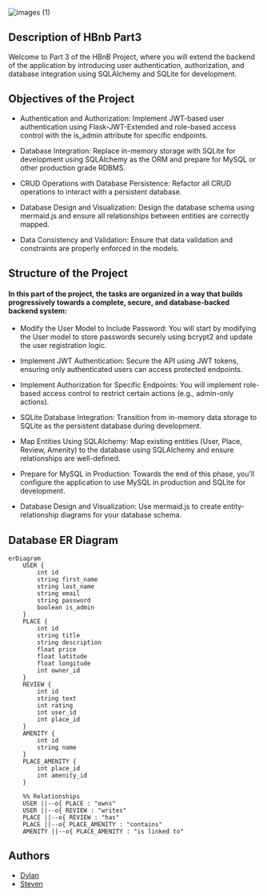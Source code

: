 
![images (1)](https://github.com/user-attachments/assets/85e63b62-e403-4953-8fd7-21b3a47dd634)

## Description of HBnb Part3 

Welcome to Part 3 of the HBnB Project, where you will extend the backend of the application by introducing user authentication, authorization, and database integration using SQLAlchemy and SQLite for development.

## Objectives of the Project 

- Authentication and Authorization: Implement JWT-based user authentication using Flask-JWT-Extended and role-based access control with the is_admin attribute for specific endpoints.

- Database Integration: Replace in-memory storage with SQLite for development using SQLAlchemy as the ORM and prepare for MySQL or other production grade RDBMS.

- CRUD Operations with Database Persistence: Refactor all CRUD operations to interact with a persistent database.

- Database Design and Visualization: Design the database schema using mermaid.js and ensure all relationships between entities are correctly mapped.

- Data Consistency and Validation: Ensure that data validation and constraints are properly enforced in the models.

## Structure of the Project

#### In this part of the project, the tasks are organized in a way that builds progressively towards a complete, secure, and database-backed backend system:

- Modify the User Model to Include Password: You will start by modifying the User model to store passwords securely using bcrypt2 and update the user registration logic.

- Implement JWT Authentication: Secure the API using JWT tokens, ensuring only authenticated users can access protected endpoints.

- Implement Authorization for Specific Endpoints: You will implement role-based access control to restrict certain actions (e.g., admin-only actions).

- SQLite Database Integration: Transition from in-memory data storage to SQLite as the persistent database during development.

- Map Entities Using SQLAlchemy: Map existing entities (User, Place, Review, Amenity) to the database using SQLAlchemy and ensure relationships are well-defined.

- Prepare for MySQL in Production: Towards the end of this phase, you’ll configure the application to use MySQL in production and SQLite for development.

- Database Design and Visualization: Use mermaid.js to create entity-relationship diagrams for your database schema.

## Database ER Diagram

```mermaid
erDiagram
    USER {
        int id
        string first_name
        string last_name
        string email
        string password
        boolean is_admin
    }
    PLACE {
        int id
        string title
        string description
        float price
        float latitude
        float longitude
        int owner_id
    }
    REVIEW {
        int id
        string text
        int rating
        int user_id
        int place_id
    }
    AMENITY {
        int id
        string name
    }
    PLACE_AMENITY {
        int place_id
        int amenity_id
    }

    %% Relationships
    USER ||--o{ PLACE : "owns"
    USER ||--o{ REVIEW : "writes"
    PLACE ||--o{ REVIEW : "has"
    PLACE ||--o{ PLACE_AMENITY : "contains"
    AMENITY ||--o{ PLACE_AMENITY : "is linked to"
```

## Authors

- [Dylan](https://github.com/Bruqui)
- [Steven](https://github.com/S1even)